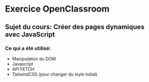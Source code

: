 # Exercice OpenClassroom
## Sujet du cours: Créer des pages dynamiques avec JavaScript
### Ce qui a été utilisé:
 * Manipulation du DOM
 * Javascript
 * API FETCH
 * TailwindCSS (pour changer du style initial) 
